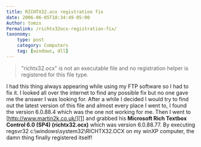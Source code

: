 ```yaml
---
title: RICHTX32.ocx registration fix
date: 2006-06-05T18:34:49-05:00
Author: tomzx
Permalink: /richtx32ocx-registration-fix/
taxonomy:
    type: post
    category: Computers
    tag: [windows, dll]
---
```


> "richtx32.ocx" is not an executable file and no registration helper is registered for this file type.

I had this thing always appearing while using my FTP software so I had to fix it. I looked all over the internet to find any possible fix but no one gave me the answer I was looking for. After a while I decided I would try to find out the latest version of this file and almost every place I went to, I found the version 6.0.88.4 which was the one not working for me. Then I went to [http://www.martin2k.co.uk/][1] and grabbed his **Microsoft Rich Textbox Control 6.0 (SP4) (richtx32.ocx)** which was version 6.0.88.77. By executing regsvr32 c:\windows\system32\RICHTX32.OCX on my winXP computer, the damn thing finally registered itself!

 [1]: http://www.martin2k.co.uk/vb6/vb6download4.php
